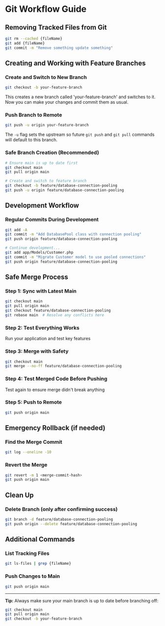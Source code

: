 # Git Workflow Guide

## Removing Tracked Files from Git

```bash
git rm --cached {fileName}
git add {fileName}
git commit -m "Remove something update something"
```

## Creating and Working with Feature Branches

### Create and Switch to New Branch
```bash
git checkout -b your-feature-branch
```

This creates a new branch called 'your-feature-branch' and switches to it. Now you can make your changes and commit them as usual.

### Push Branch to Remote
```bash
git push -u origin your-feature-branch
```

The `-u` flag sets the upstream so future `git push` and `git pull` commands will default to this branch.

### Safe Branch Creation (Recommended)
```bash
# Ensure main is up to date first
git checkout main
git pull origin main

# Create and switch to feature branch
git checkout -b feature/database-connection-pooling
git push -u origin feature/database-connection-pooling
```

## Development Workflow

### Regular Commits During Development
```bash
git add -A
git commit -m "Add DatabasePool class with connection pooling"
git push origin feature/database-connection-pooling

# Continue development...
git add app/Models/Customer.php
git commit -m "Migrate Customer model to use pooled connections"
git push origin feature/database-connection-pooling
```

## Safe Merge Process

### Step 1: Sync with Latest Main
```bash
git checkout main
git pull origin main
git checkout feature/database-connection-pooling
git rebase main  # Resolve any conflicts here
```

### Step 2: Test Everything Works
Run your application and test key features

### Step 3: Merge with Safety
```bash
git checkout main
git merge --no-ff feature/database-connection-pooling
```

### Step 4: Test Merged Code Before Pushing
Test again to ensure merge didn't break anything

### Step 5: Push to Remote
```bash
git push origin main
```

## Emergency Rollback (if needed)

### Find the Merge Commit
```bash
git log --oneline -10
```

### Revert the Merge
```bash
git revert -m 1 <merge-commit-hash>
git push origin main
```

## Clean Up

### Delete Branch (only after confirming success)
```bash
git branch -d feature/database-connection-pooling
git push origin --delete feature/database-connection-pooling
```

## Additional Commands

### List Tracking Files
```bash
git ls-files | grep {fileName}
```

### Push Changes to Main
```bash
git push origin main
```

---

**Tip:** Always make sure your main branch is up to date before branching off:
```bash
git checkout main
git pull origin main
git checkout -b your-feature-branch
```


